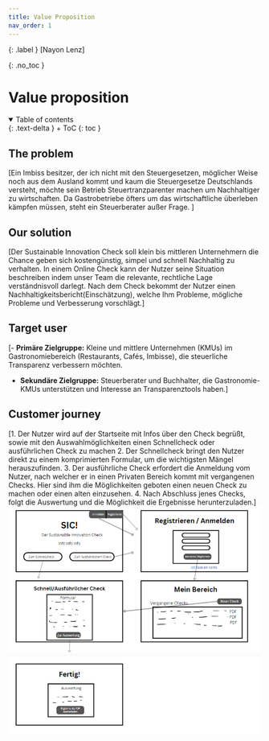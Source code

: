 ```yaml
---
title: Value Proposition
nav_order: 1
---
```


{: .label }
[Nayon Lenz]

{: .no_toc }
# Value proposition

<details open markdown="block">
{: .text-delta }
<summary>Table of contents</summary>
+ ToC
{: toc }
</details>

## The problem

[Ein Imbiss besitzer, der ich nicht mit den Steuergesetzen, möglicher Weise noch aus dem Ausland kommt und kaum die Steuergesetze Deutschlands versteht, möchte sein Betrieb Steuertranzparenter machen um Nachhaltiger zu wirtschaften. Da Gastrobetriebe öfters um das wirtschaftliche überleben kämpfen müssen, steht ein Steuerberater außer Frage. 
]

## Our solution

[Der Sustainable Innovation Check soll klein bis mittleren Unternehmern die Chance geben sich kostengünstig, simpel und schnell Nachhaltig zu verhalten. In einem Online Check kann der Nutzer seine Situation beschreiben indem unser Team die relevante, rechtliche Lage verständnisvoll darlegt. Nach dem Check bekommt der Nutzer einen Nachhaltigkeitsbericht(Einschätzung), welche Ihm Probleme, mögliche Probleme und Verbesserung vorschlägt.]

## Target user

[- **Primäre Zielgruppe:** Kleine und mittlere Unternehmen (KMUs) im Gastronomiebereich (Restaurants, Cafés, Imbisse), die steuerliche Transparenz verbessern möchten.
- **Sekundäre Zielgruppe:** Steuerberater und Buchhalter, die Gastronomie-KMUs unterstützen und Interesse an Transparenztools haben.]

## Customer journey

[1. Der Nutzer wird auf der Startseite mit Infos über den Check begrüßt, sowie mit den Auswahlmöglichkeiten einen Schnellcheck oder ausführlichen Check zu machen
2. Der Schnellcheck bringt den Nutzer direkt zu einem komprimierten Formular, um die wichtigsten Mängel herauszufinden.
3. Der ausführliche Check erfordert die Anmeldung vom Nutzer, nach welcher er in einen Privaten Bereich kommt mit vergangenen Checks. Hier sind ihm die Möglichkeiten geboten einen neuen Check zu machen oder einen alten einzusehen.
4. Nach Abschluss jenes Checks, folgt die Auswertung und die Möglichkeit die Ergebnisse herunterzuladen.]
   ![CustomerJourney](docs\CustomerJourney.png "CustomerJourney")
